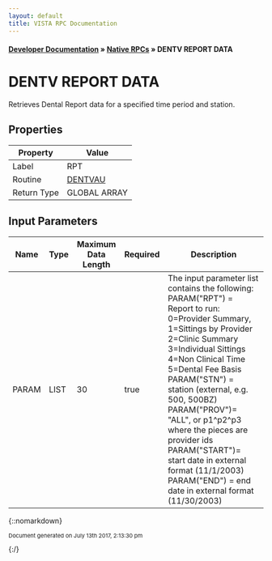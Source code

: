 ```yaml
---
layout: default
title: VISTA RPC Documentation
---
```


#### [Developer Documentation](../index) &#187; [Native RPCs](TableOfContents) &#187; DENTV REPORT DATA<br/>
# DENTV REPORT DATA

Retrieves Dental Report data for a specified time period and station. 

## Properties

Property | Value
--- | ---
Label | RPT
Routine | [DENTVAU](http://code.osehra.org/dox/Routine_DENTVAU_source.html)
Return Type | GLOBAL ARRAY


## Input Parameters

Name | Type | Maximum Data Length | Required | Description
--- | --- | --- | --- | ---
PARAM | LIST | 30 | true | The input parameter list contains the following:  PARAM(&quot;RPT&quot;) &#x3D; Report to run:              0&#x3D;Provider Summary,  1&#x3D;Sittings by Provider              2&#x3D;Clinic Summary     3&#x3D;Individual Sittings              4&#x3D;Non Clinical Time  5&#x3D;Dental Fee Basis  PARAM(&quot;STN&quot;) &#x3D; station (external, e.g. 500, 500BZ)  PARAM(&quot;PROV&quot;)&#x3D; &quot;ALL&quot;, or p1^p2^p3 where the pieces are provider ids  PARAM(&quot;START&quot;)&#x3D; start date in external format (11/1/2003)  PARAM(&quot;END&quot;) &#x3D; end date in external format (11/30/2003)



{::nomarkdown} <br/><p style="font-size: 11px">Document generated on July 13th 2017, 2:13:30 pm</p>{:/}
